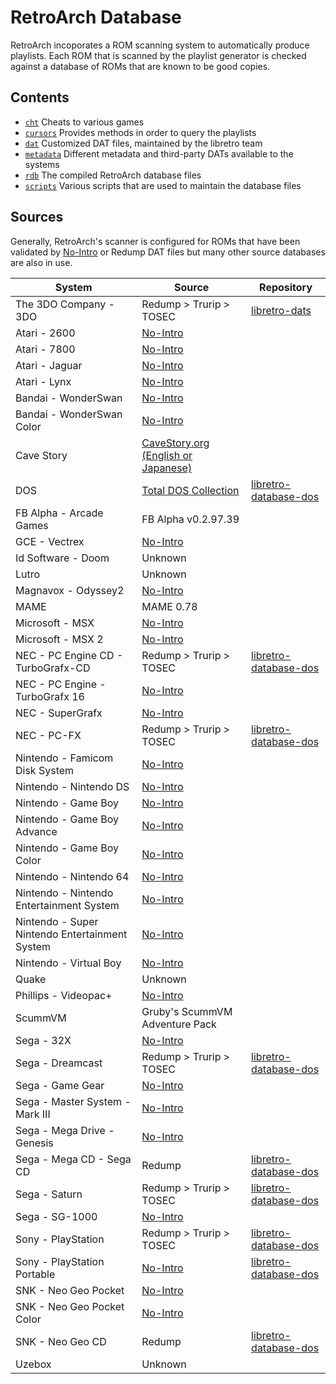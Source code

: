 # RetroArch Database

RetroArch incoporates a ROM scanning system to automatically produce playlists. Each ROM that is scanned by the playlist generator is checked against a database of ROMs that are known to be good copies.

## Contents

- [`cht`](cht) Cheats to various games
- [`cursors`](cursors) Provides methods in order to query the playlists
- [`dat`](dat) Customized DAT files, maintained by the libretro team
- [`metadata`](metadata) Different metadata and third-party DATs available to the systems
- [`rdb`](rdb) The compiled RetroArch database files
- [`scripts`](scripts) Various scripts that are used to maintain the database files

## Sources

Generally, RetroArch's scanner is configured for ROMs that have been validated by [No-Intro](http://datomatic.no-intro.org) or Redump DAT files but many other source databases are also in use.

|System|Source|Repository|
|----|---|---|
|The 3DO Company - 3DO|Redump > Trurip > TOSEC|[libretro-dats](https://github.com/robloach/libretro-dats)|
|Atari - 2600|[No-Intro](http://datomatic.no-intro.org)|
|Atari - 7800|[No-Intro](http://datomatic.no-intro.org)|
|Atari - Jaguar| [No-Intro](http://datomatic.no-intro.org)|
|Atari - Lynx|[No-Intro](http://datomatic.no-intro.org)|
|Bandai - WonderSwan|[No-Intro](http://datomatic.no-intro.org)|
|Bandai - WonderSwan Color|[No-Intro](http://datomatic.no-intro.org)|
|Cave Story|[CaveStory.org (English or Japanese)](http://www.cavestory.org)|
|DOS|[Total DOS Collection](http://www.totaldoscollection.org/)|[libretro-database-dos](https://github.com/robloach/libretro-database-dos)|
|FB Alpha - Arcade Games|FB Alpha v0.2.97.39|
|GCE - Vectrex|[No-Intro](http://datomatic.no-intro.org)|
|Id Software - Doom|Unknown|
|Lutro|Unknown|
|Magnavox - Odyssey2|[No-Intro](http://datomatic.no-intro.org)|
|MAME|MAME 0.78|
|Microsoft - MSX|[No-Intro](http://datomatic.no-intro.org)|
|Microsoft - MSX 2|[No-Intro](http://datomatic.no-intro.org)|
|NEC - PC Engine CD - TurboGrafx-CD|Redump > Trurip > TOSEC|[libretro-database-dos](https://github.com/robloach/libretro-database-dos)|
|NEC - PC Engine - TurboGrafx 16|[No-Intro](http://datomatic.no-intro.org)|
|NEC - SuperGrafx|[No-Intro](http://datomatic.no-intro.org)|
|NEC - PC-FX|Redump > Trurip > TOSEC|[libretro-database-dos](https://github.com/robloach/libretro-database-dos)|
|Nintendo - Famicom Disk System|[No-Intro](http://datomatic.no-intro.org)|
|Nintendo - Nintendo DS|[No-Intro](http://datomatic.no-intro.org)|
|Nintendo - Game Boy|[No-Intro](http://datomatic.no-intro.org)|
|Nintendo - Game Boy Advance|[No-Intro](http://datomatic.no-intro.org)|
|Nintendo - Game Boy Color|[No-Intro](http://datomatic.no-intro.org)|
|Nintendo - Nintendo 64|[No-Intro](http://datomatic.no-intro.org)|
|Nintendo - Nintendo Entertainment System|[No-Intro](http://datomatic.no-intro.org)|
|Nintendo - Super Nintendo Entertainment System|[No-Intro](http://datomatic.no-intro.org)|
|Nintendo - Virtual Boy|[No-Intro](http://datomatic.no-intro.org)|
|Quake|Unknown|
|Phillips - Videopac+|[No-Intro](http://datomatic.no-intro.org)|
|ScummVM|Gruby's ScummVM Adventure Pack|
|Sega - 32X|[No-Intro](http://datomatic.no-intro.org)|
|Sega - Dreamcast|Redump > Trurip > TOSEC|[libretro-database-dos](https://github.com/robloach/libretro-database-dos)|
|Sega - Game Gear|[No-Intro](http://datomatic.no-intro.org)|
|Sega - Master System - Mark III|[No-Intro](http://datomatic.no-intro.org)|
|Sega - Mega Drive - Genesis|[No-Intro](http://datomatic.no-intro.org)|
|Sega - Mega CD - Sega CD|Redump|[libretro-database-dos](https://github.com/robloach/libretro-database-dos)|
|Sega - Saturn|Redump > Trurip > TOSEC|[libretro-database-dos](https://github.com/robloach/libretro-database-dos)|
|Sega - SG-1000|[No-Intro](http://datomatic.no-intro.org)|
|Sony - PlayStation|Redump > Trurip > TOSEC|[libretro-database-dos](https://github.com/robloach/libretro-database-dos)|
|Sony - PlayStation Portable|[No-Intro](http://datomatic.no-intro.org)|[libretro-database-dos](https://github.com/robloach/libretro-database-dos)|
|SNK - Neo Geo Pocket|[No-Intro](http://datomatic.no-intro.org)|
|SNK - Neo Geo Pocket Color|[No-Intro](http://datomatic.no-intro.org)|
|SNK - Neo Geo CD|Redump|[libretro-database-dos](https://github.com/robloach/libretro-database-dos)|
|Uzebox|Unknown|
